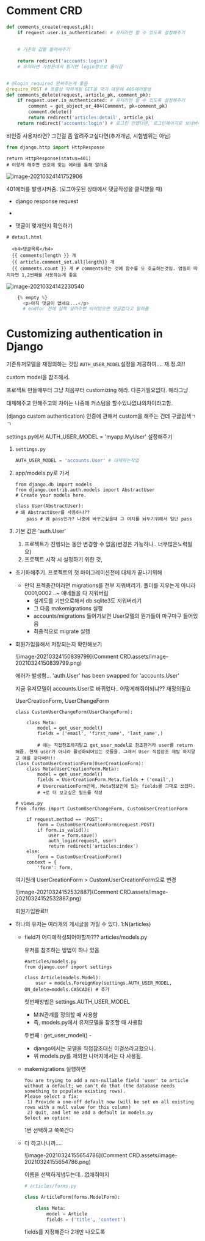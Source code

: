 # Comment CRD

```python
def comments_create(request,pk):
    if request.user.is_authenticated: # 유저라면 할 수 있도록 설정해주기
    
    
    # 기존의 값들 들여써주기
    
    return redirect('accounts:login')
	# 유저라면 가정문에서 튕기면 login창으로 돌아감
    
```

```python
# @login_required 안써주는게 좋음
@require_POST # 흐름상 막히게됨 GET을 막기 때문에 405에러발생
def comments_delete(request, article_pk, comment_pk):
    if request.user.is_authenticated: # 유저라면 할 수 있도록 설정해주기
        comment = get_object_or_404(Comment, pk=comment_pk)
        comment.delete()
        return redirect('articles:detail', article_pk)
    return redirect('accounts:login') # 로그인 안했다면, 로그인페이지로 보내버리기
```

비인증 사용자라면? 그런걸 좀 알려주고싶다면(추가개념, 시험범위는 아님)

```python
from django.http import HttpResponse
```

```
return HttpResponse(status=401)
# 이렇게 해주면 번호에 맞는 에러를 통해 알려줌
```

![image-20210324141752906](C:\Users\Woo\AppData\Roaming\Typora\typora-user-images\image-20210324141752906.png)

401에러를 발생시켜줌. (로그아웃된 상태에서 댓글작성을 클릭했을 때)

- django response request
- 

- 댓글이 몇개인지 확인하기

```
# detail.html

  <h4>댓글목록</h4>
  {{ comments|length }} 개
  {{ article.comment_set.all|length}} 개
  {{ comments.count }} 개 # comments라는 것에 함수를 또 호출하는것임. 엄밀히 따지자면 1,2번째를 사용하는게 좋음
```

![image-20210324142230540](C:\Users\Woo\AppData\Roaming\Typora\typora-user-images\image-20210324142230540.png)

```python
    {% empty %}
      <p>아직 댓글이 없네요...</p>
      # endfor 전에 살짝 넣어주면 비어있으면 댓글없다고 알려줌
```



# Customizing authentication in Django

기존유저모델을 재정의하는 것임 `AUTH_USER_MODEL`설정을 제공하여.... 재.정.의!!

custom model을 참조해서.

프로젝트 만들때부터 그냥 처음부터 customizing 해라. 다른거필요없다. 해라그냥

대체해주고 안해주고의 차이는 나중에 커스텀을 할수있냐없냐의차이라고함.

(django custom authentication) 인증에 관해서 custom을 해주는 건데 구글검색ㄱㄱ

settings.py에서 AUTH_USER_MODEL = 'myapp.MyUser' 설정해주기

1. ```python
   settings.py
   
   AUTH_USER_MODEL = 'accounts.User' # 대체하는작업
   ```

2. app/models.py로 가서

   ```
   from django.db import models
   from django.contrib.auth.models import AbstractUser
   # Create your models here.
   
   class User(AbstractUser):
   # 왜 AbstractUser를 사용하나??
       pass # 왜 pass인가? 나중에 바꾸고싶을때 그 여지를 놔두기위해서 일단 pass
   ```

3. 기본 값은 'auth.User'

   1. 프로젝트가 진행되는 동안 변경할 수 없음(변경은 가능하나.. 너무많은노력필요)
   2. 프로젝트 시작 시 설정하기 위한 것, 

- 초기화해주기. 프로젝트의 첫 마이그레이션전에 대체가 끝나기위해
  - 만약 프젝중간이라면 migrations를 전부 지워버리기. 폴더를 지우는게 아니라 0001,0002 ..~ 얘네들을 다 지워버림
    - 설계도를 기반으로해서 db.sqlite3도 지워버리기
    - 그 다음 makemigrations 실행
    - accounts/migrations 들어가보면 User모델의 뭔가들이 마구마구 들어있음
    - 최종적으로 migrate 실행

- 회원가입을해서 저장되는지 확인해보기

  ![image-20210324150839799](Comment CRD.assets/image-20210324150839799.png)

  에러가 발생함...  'auth.User' has been swapped for 'accounts.User'

  지금 유저모델이 accounts.User로 바뀌었다.. 어떻게해줘야되냐?? 재정의필요

  UserCreationForm, UserChangeForm

  ```
  class CustomUserChangeForm(UserChangeForm):
  
      class Meta:
          model = get_user_model()
          fields = ('email', 'first_name', 'last_name',)
          
          # 얘는 직접참조하지말고 get_user_model로 참조한거라 user를 return 해줌. 현재 user가 아니라 활성화되어있는 것들을. 그래서 User 직접참조 제발 하지말고 얘를 갖다써라!!
  class CustomUserCreationForm(UserCreationForm):
      class Meta(UserCreationForm.Meta):
          model = get_user_model()
          fields = UserCreationForm.Meta.fields + ('email',)
          # UsercreationForm안에, Meta정보안에 있는 fields를 그대로 쓰겠다.
          # +로 더 보고싶은 필드를 작성
  ```

  ```
  # views.py
  from .forms import CustomUserChangeForm, CustomUserCreationForm
  ```

  ```
      if request.method == 'POST':
          form = CustomUserCreationForm(request.POST)
          if form.is_valid():
              user = form.save()
              auth_login(request, user)
              return redirect('articles:index')
      else:
          form = CustomUserCreationForm()
      context = {
          'form': form,
  ```

  여기원래 UserCreationForm > CustomUserCreationForm으로 변경

  ![image-20210324152532887](Comment CRD.assets/image-20210324152532887.png)

  회원가입완료!!

- 하나의 유저는 여러개의 게시글을 가질 수 있다. 1:N(articles)

  - field가 어디에작성되어야할까??? articles/models.py

    유저를 참조하는 방법이 하나 있음 

    ```
    #articles/models.py
    from django.conf import settings
    
    class Article(models.Model):
    	user = models.ForeignKey(settings.AUTH_USER_MODEL, ON_delete=models.CASCADE) # 추가
    
    ```

    첫번째방법은 settings.AUTH_USER_MODEL

    -  M:N관계를 정의할 때 사용함
    - 즉, models.py에서 유저모델을 참조할 때 사용함

    두번째 : get_user_model() -

    - django에서는 모델을 직접참조대신 이걸쓰라고했으나..
    - 위 models.py를 제외한 나머지에서는 다 사용됨.

  - makemigrations 실행하면

    ```
    You are trying to add a non-nullable field 'user' to article without a default; we can't do that (the database needs 
    something to populate existing rows).
    Please select a fix:
     1) Provide a one-off default now (will be set on all existing rows with a null value for this column)
     2) Quit, and let me add a default in models.py
    Select an option:
    ```

    1번 선택하고 쭉쭉간다

  - 다 하고나니까....

    ![image-20210324155654786](Comment CRD.assets/image-20210324155654786.png)

    이름을 선택하게냅두는데.. 없애줘야지

    ```python
    # articles/forms.py
    
    class ArticleForm(forms.ModelForm):
    
        class Meta:
            model = Article
            fields = ('title', 'content')
    ```

    fields를 지정해준다 2개만 나오도록